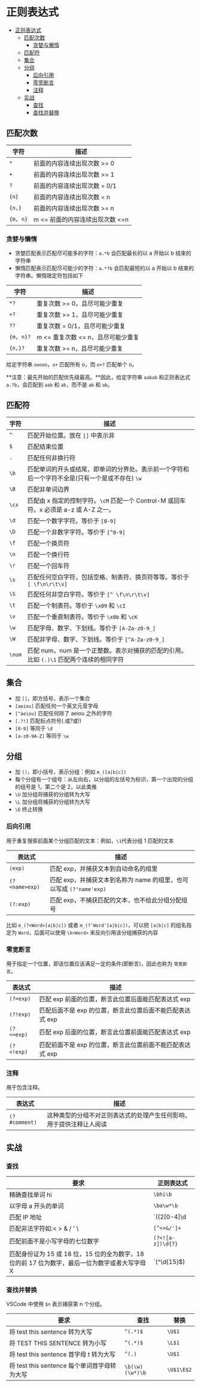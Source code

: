 # 正则表达式

- [正则表达式](#正则表达式)
  - [匹配次数](#匹配次数)
    - [贪婪与懒惰](#贪婪与懒惰)
  - [匹配符](#匹配符)
  - [集合](#集合)
  - [分组](#分组)
    - [后向引用](#后向引用)
    - [零宽断言](#零宽断言)
    - [注释](#注释)
  - [实战](#实战)
    - [查找](#查找)
    - [查找并替换](#查找并替换)

## 匹配次数

| 字符 | 描述 |
| --- | --- |
| `*` | 前面的内容连续出现次数 >= 0 |
| `+` | 前面的内容连续出现次数 >= 1 |
| `?` | 前面的内容连续出现次数 = 0/1 |
| `{n}` | 前面的内容连续出现次数 = n |
| `{n,}` | 前面的内容连续出现次数 >= n |
| `{m, n}` | m <= 前面的内容连续出现次数 <=n |

### 贪婪与懒惰

- 贪婪匹配表示匹配尽可能多的字符：`a.*b` 会匹配最长的以 a 开始以 b 结束的字符串
- 懒惰匹配表示匹配尽可能少的字符：`a.*?b` 会匹配最短的以 a 开始以 b 结束的字符串。懒惰限定符包括如下

| 字符 | 描述 |
| --- | --- |
| `*?` | 重复次数 >= 0，且尽可能少重复 |
| `+?` | 重复次数 >= 1，且尽可能少重复 |
| `??` | 重复次数 = 0/1，且尽可能少重复 |
| `{m, n}?` | m <= 重复次数 <= n，且尽可能少重复 |
| `{n,}?` | 重复次数 >= n，且尽可能少重复 |

给定字符串 `ooooo`，`o+` 匹配所有 o，而 `o+?` 匹配单个 o。

**注意：最先开始的匹配优先级最高。**因此，给定字符串 `aabab` 和正则表达式 `a.?b`，会匹配到 `aab` 和 `ab`，而不是 `ab` 和 `ab`。

## 匹配符

| 字符 | 描述 |
| --- | --- |
| `^` | 匹配开始位置。放在 `[]` 中表示非 |
| `$` | 匹配结束位置 |
| `.` | 匹配任何非换行符 |
| `\b` | 匹配单词的开头或结尾，即单词的分界处。表示前一个字符和后一个字符不全是(只有一个是或不存在) `\w`|
| `\B` | 匹配非单词边界 |
| `\cx` | 匹配由 x 指定的控制字符。`\cM` 匹配一个 Control-M 或回车符。x 必须是 a-z 或 A-Z 之一。 |
| `\d` | 匹配一个数字字符。等价于 `[0-9]` |
| `\D` | 匹配一个非数字字符。等价于 `[^0-9]` |
| `\f` | 匹配一个换页符 |
| `\n` | 匹配一个换行符 |
| `\r` | 匹配一个回车符 |
| `\s` | 匹配任何空白字符，包括空格、制表符、换页符等等。等价于 `[ \f\n\r\t\v]` |
| `\S` | 匹配任何非空白字符。等价于 `[^ \f\n\r\t\v]` |
| `\t` | 匹配一个制表符。等价于 `\x09` 和 `\cI` |
| `\v` | 匹配一个垂直制表符。等价于 `\x0b` 和 `\cK` |
| `\w` | 匹配字母、数字、下划线。等价于 `[A-Za-z0-9_]` |
| `\W` | 匹配非字母、数字、下划线。等价于 `[^A-Za-z0-9_]` |
| `\num` | 匹配 num，num 是一个正整数。表示对捕获的匹配的引用。比如 `(.)\1` 匹配两个连续的相同字符 |

## 集合

- 加 `[]`，即方括号，表示一个集合
- `[aeiou]` 匹配任何一个英文元音字母
- `[^aeiou]` 匹配任何除了 aeiou 之外的字符
- `[.?!]` 匹配标点符号(.或?或!)
- `[0-9]` 等同于 `\d`
- `[a-z0-9A-Z]` 等同于 `\w`

## 分组

- 加 `()`，即小括号，表示分组：例如 `m_([a|b|c])`
- 每个分组有一个组号：从左向右，以分组的左括号为标识，第一个出现的分组的组号是 1，第二个是 2，以此类推
- `\U` 加分组将捕获的分组转为大写
- `\L` 加分组将捕获的分组转为大写
- `\E` 终止转换

### 后向引用

用于重复搜索前面某个分组匹配的文本：例如，`\1`代表分组 1 匹配的文本

| 表达式 | 描述 |
| --- | --- |
| `(exp)` | 匹配 exp，并捕获文本到自动命名的组里 |
| `(?<name>exp)` | 匹配 exp，并捕获文本到名称为 name 的组里，也可以写成 `(?'name'exp)` |
| `(?:exp)` | 匹配 exp，不捕获匹配的文本，也不给此分组分配组号 |

比如 `m_(?<Word>[a|b|c])` 或者 `m_(?'Word'[a|b|c])`，可以把 `[a|b|c]` 的组名指定为 `Word`，后面可以使用 `\k<Word>` 来反向引用该分组捕获的内容

### 零宽断言

用于指定一个位置，即该位置应该满足一定的条件(即断言)，因此也称为 `零宽断言`。

| 表达式 | 描述 |
| --- | --- |
| `(?=exp)` | 匹配 exp 前面的位置，断言此位置后面能匹配表达式 exp |
| `(?!exp)` | 匹配后面不是 exp 的位置，断言此位置后面不能匹配表达式 exp |
| `(?<=exp)` | 匹配 exp 后面的位置，断言此位置前面能匹配表达式 exp |
| `(?<!exp)` | 匹配前面不是 exp 的位置，断言此位置前面不能匹配表达式 exp |

### 注释

用于包含注释。

| 表达式 | 描述 |
| --- | --- |
| `(?#comment)` | 这种类型的分组不对正则表达式的处理产生任何影响，用于提供注释让人阅读 |

## 实战

### 查找

| 要求 | 正则表达式 |
| --- | --- |
| 精确查找单词 hi | `\bhi\b` |
| 以字母 a 开头的单词 | `\ba\w*\b` |
| 匹配 IP 地址 | `((2[0-4]\d|25[0-5]|[01]?\d\d?)\.){3}(2[0-4]\d|25[0-5]|[01]?\d\d?)` |
| 匹配非法字符如:< > & / ' \ | `[^<>&/']+` |
| 匹配前面不是小写字母的七位数字 | `(?<![a-z])\d{7}` |
| 匹配身份证为 15 或 18 位，15 位的全为数字，18 位的前 17 位为数字，最后一位为数字或者大写字母 X | `(^\d{15}$)|(^\d{17}[0-9|X]$)` |

### 查找并替换

VSCode 中使用 `$n` 表示捕获第 n 个分组。

| 要求 | 查找 | 替换 |
| --- | --- | --- |
| 将 test this sentence 转为大写 | `^(.*)$` | `\U$1` |
| 将 TEST THIS SENTENCE 转为小写 | `^(.*)$` | `\L$1` |
| 将 test this sentence 首字母 t 转为大写 | `^(.)` | `\U$1` |
| 将 test this sentence 每个单词首字母转为大写 | `\b(\w)(\w*)\b` | `\U$1\E$2` |
